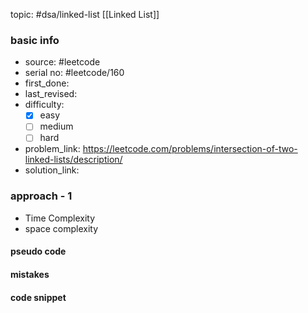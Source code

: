 topic: #dsa/linked-list [[Linked List]]

### basic info
- source: #leetcode 
- serial no: #leetcode/160
- first_done:
- last_revised:
- difficulty:
	- [x] easy
	- [ ] medium
	- [ ] hard
- problem_link: https://leetcode.com/problems/intersection-of-two-linked-lists/description/
- solution_link:

### approach - 1
- Time Complexity
- space complexity

#### pseudo code

#### mistakes

#### code snippet
```python

```